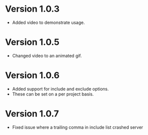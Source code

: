 # Version 1.0.3
* Added video to demonstrate usage.

# Version 1.0.5
* Changed video to an animated gif.

# Version 1.0.6
* Added support for include and exclude options.
* These can be set on a per project basis.

# Version 1.0.7
* Fixed issue where a trailing comma in include list crashed server
